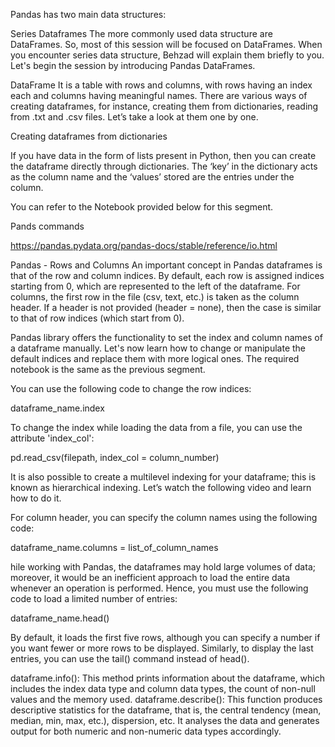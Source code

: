 Pandas has two main data structures: 

Series
Dataframes 
The more commonly used data structure are DataFrames. So, most of this session will be focused on DataFrames. When you encounter series data structure, Behzad will explain them briefly to you. Let's begin the session by introducing Pandas DataFrames.  

DataFrame
It is a table with rows and columns, with rows having an index each and columns having meaningful names. There are various ways of creating dataframes, for instance, creating them from dictionaries, reading from .txt and .csv files. Let’s take a look at them one by one. 

Creating dataframes from dictionaries

If you have data in the form of lists present in Python, then you can create the dataframe directly through dictionaries. The ‘key’ in the dictionary acts as the column name and the ‘values’ stored are the entries under the column. 
 

You can refer to the Notebook provided below for this segment.

Pands commands 

https://pandas.pydata.org/pandas-docs/stable/reference/io.html


Pandas - Rows and Columns
An important concept in Pandas dataframes is that of the row and column indices. By default, each row is assigned indices starting from 0, which are represented to the left of the dataframe. For columns, the first row in the file (csv, text, etc.) is taken as the column header. If a header is not provided (header = none), then the case is similar to that of row indices (which start from 0).

 

Pandas library offers the functionality to set the index and column names of a dataframe manually. Let's now learn how to change or manipulate the default indices and replace them with more logical ones. The required notebook is the same as the previous segment.


You can use the following code to change the row indices:

dataframe_name.index
 

To change the index while loading the data from a file, you can use the attribute 'index_col':

pd.read_csv(filepath, index_col = column_number)
 

It is also possible to create a multilevel indexing for your dataframe; this is known as hierarchical indexing. Let’s watch the following video and learn how to do it.

For column header, you can specify the column names using the following code:

dataframe_name.columns = list_of_column_names

hile working with Pandas, the dataframes may hold large volumes of data; moreover, it would be an inefficient approach to load the entire data whenever an operation is performed. Hence, you must use the following code to load a limited number of entries:

dataframe_name.head()
 

By default, it loads the first five rows, although you can specify a number if you want fewer or more rows to be displayed. Similarly, to display the last entries, you can use the tail() command instead of head().
 

dataframe.info(): This method prints information about the dataframe, which includes the index data type and column data types, the count of non-null values and the memory used. 
dataframe.describe(): This function produces descriptive statistics for the dataframe, that is, the central tendency (mean, median, min, max, etc.), dispersion, etc. It analyses the data and generates output for both numeric and non-numeric data types accordingly. 
 


 

